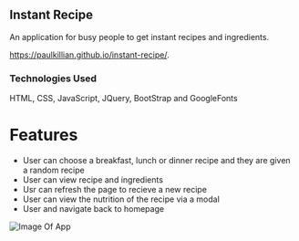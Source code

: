 ## Instant Recipe

An application for busy people to get instant recipes and ingredients.

https://paulkillian.github.io/instant-recipe/.

### Technologies Used

HTML, CSS, JavaScript, JQuery, BootStrap and GoogleFonts

# Features

- User can choose a breakfast, lunch or dinner recipe and they are given a random recipe
- User can view recipe and ingredients
- Usr can refresh the page to recieve a new recipe
- User can view the nutrition of the recipe via a modal
- User and navigate back to homepage

![Image Of App](https://github.com/[PaulKillian]/[instant-recipe]/blob/[new-changes]/image.jpg?raw=true)

